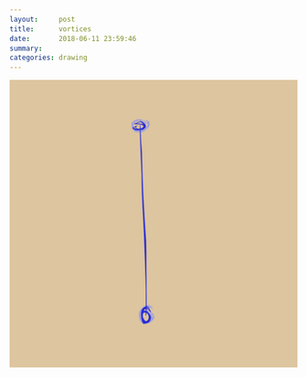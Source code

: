 ```yaml
---
layout:     post
title:      vortices
date:       2018-06-11 23:59:46
summary:    
categories: drawing
---
```

![vortices](/images/diary/vortices.png ".")
